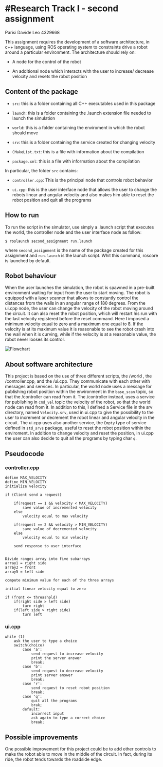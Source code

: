 #Research Track I - second assignment
================================
Parisi Davide Leo 4329668 

This assignment requires the development of a software architecture, in c++ language, using ROS operating system to constraints drive a robot around a particular environment. 
The architecture should rely on:

* A node for the control of the robot

* An additional node which interacts with the user to increase/ decrease velocity and resets the robot position

## Content of the package ##

* `src`: this is a folder containing all C++ executables used in this package

* `launch`: this is a folder containing the .launch extension file needed to launch the simulation

* `world`: this is a folder containing the enviroment in which the robot should move

* `srv`: this is a folder containing the service created for changing velocity

* `CMakeList.txt`: this is a file with information about the compilation

* `package.xml`: this is a file with information about the compilation

In particular, the folder `src` contains:

* `controller.cpp`: This is the principal node that controls robot behavior

* `ui.cpp`: this is the user interface node that allows the user to change the robots linear and angular velocity and also makes him able to reset the robot position and quit all the programs

## How to run ##

To run the script in the simulator, use simply a .launch script that executes the world, the controller node and the user interface node as follow:

```
$ roslaunch second_assignment run.launch
```
where `second_assignment` is the name of the package created for this assignment and `run.launch` is the launch script.
Whit this command, roscore is launched by default.

## Robot behaviour ##

When the user launches the simulation, the robot is spawned in a pre-built environment waiting for input from the user to start moving. The robot is equipped with a laser scanner that allows to constantly control the distances from the walls in an angular range of 180 degrees. From the ui.cpp node, the user can change the velocity of the robot moving around the circuit. It can also reset the robot position, which will restart his run with the last velocity registered before the reset command. Here I imposed a minimum velocity equal to zero and a maximum one equal to 8. If the velocity is at its maximum value it is reasonable to see the robot crash into the wall when it is curving, while if the velocity is at a reasonable value, the robot never looses its control.

![Flowchart](https://user-images.githubusercontent.com/92155300/146471511-fd1c2e09-8511-4c41-a4b9-8dcdabb47073.jpg)


## About software architecture ##

This project is based on the use of three different scripts, the /world , the /controller.cpp, and the /ui.cpp. They communicate with each other with messages and services. In particular, the world node uses a message for publishing robot position within the environment in the `base_scan` topic, so that the /controller can read from it. The /controller instead, uses a service for publishing in `cmd_vel` topic the velocity of the robot, so that the world node can read from it. In addition to this, I defined a Service file in the srv directory, named `Velocity.srv`, used in ui.cpp to give the possibility to the user to increment or decrement the robot linear and angular velocity in the circuit. The ui.cpp uses also another service, the `Empty` type of service defined in `std_srvs` package, useful to reset the robot position within the enviroment. In addition to change velocity and reset the position, in ui.cpp the user can also decide to quit all the programs by typing char `q`.

## Pseudocode ##

### controller.cpp ###

```
define MAX_VELOCITY
define MIN_VELOCITY
initialize velocity 

if (Client send a request)

    if(request == 1 && velocity < MAX_VELOCITY)
        save value of incremented velocity
    else 
        velocity equal to max velocity 
    
    if(request == 2 && velocity > MIN_VELOCITY)
        save value of decremented velocity
    else 
        velocity equal to min velocity

    send response to user interface


Divide ranges array into five subarrays
array1 = right side
array3 = front
array5 = left side

compute minimum value for each of the three arrays

initial linear velocity equal to zero

if (front <= threashold)
    if(right side > left side)
        turn right
    if(left side > right side)
        turn left
```
### ui.cpp ###

```
while (1)
    ask the user to type a choice
    switch(choice)
        case 'a':
            send request to increase velocity
            print the server answer
            break;
        case 'b':
            send request to decrease velocity 
            print server answer
            break;
        case 'r':
            send request to reset robot position
            break;
        case 'q':
            quit all the programs
            brak;
        default:
            incorrect input
            ask again to type a correct choice
            break;
```
## Possible improvements ##

One possible improvement for this project could be to add other controls to make the robot able to move in the middle of the circuit. In fact, during its ride, the robot tends towards the roadside edge.

